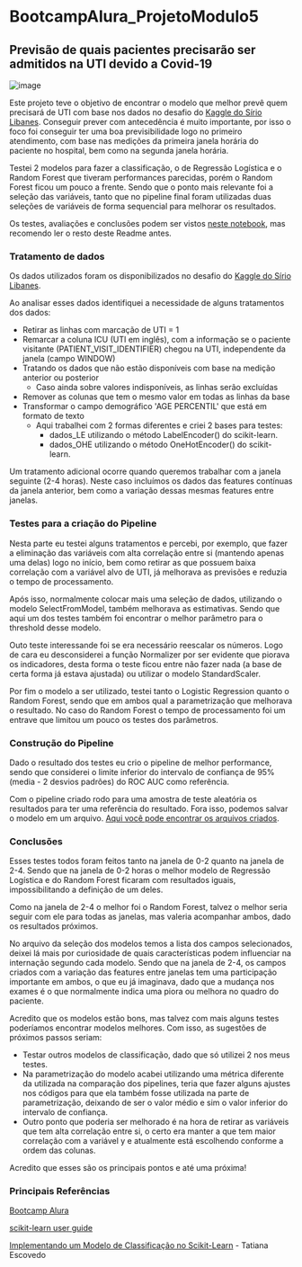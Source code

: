 # BootcampAlura_ProjetoModulo5
## Previsão de quais pacientes precisarão ser admitidos na UTI devido a Covid-19
![image](https://cdn.dooca.store/624/posts/regioes-produtoras-de-vinho-no-mundo.jpg?v=1628169177)


Este projeto teve o objetivo de encontrar o modelo que melhor prevê quem precisará de UTI com base nos dados no desafio do [Kaggle do Sírio Libanes](https://www.kaggle.com/S%C3%ADrio-Libanes/covid19). Conseguir prever com antecedência é muito importante, por isso o foco foi conseguir ter uma boa previsibilidade logo no primeiro atendimento, com base nas medições da primeira janela horária do paciente no hospital, bem como na segunda janela horária.

Testei 2 modelos para fazer a classificação, o de Regressão Logística e o Random Forest que tiveram performances parecidas, porém o Random Forest ficou um pouco a frente. Sendo que o ponto mais relevante foi a seleção das variáveis, tanto que no pipeline final foram utilizadas duas seleções de variáveis de forma sequencial para melhorar os resultados.

Os testes, avaliações e conclusões podem ser vistos [neste notebook](https://github.com/ViniciusCastillo/BootcampAlura_ProjetoModulo5/blob/main/Notebooks/Seleciona_Modelo.ipynb), mas recomendo ler o resto deste Readme antes.

### Tratamento de dados
Os dados utilizados foram os disponibilizados no desafio do [Kaggle do Sírio Libanes](https://www.kaggle.com/S%C3%ADrio-Libanes/covid19). 

Ao analisar esses dados identifiquei a necessidade de alguns tratamentos dos dados:
* Retirar as linhas com marcação de UTI = 1
* Remarcar a coluna ICU (UTI em inglês), com a informação se o paciente visitante (PATIENT_VISIT_IDENTIFIER) chegou na UTI, independente da janela (campo WINDOW)
* Tratando os dados que não estão disponíveis com base na medição anterior ou posterior
  * Caso ainda sobre valores indisponíveis, as linhas serão excluídas
* Remover as colunas que tem o mesmo valor em todas as linhas da base
* Transformar o campo demográfico 'AGE PERCENTIL' que está em formato de texto
  * Aqui trabalhei com 2 formas diferentes e criei 2 bases para testes:
    * dados_LE utilizando o método  LabelEncoder() do scikit-learn. 
    * dados_OHE utilizando o método  OneHotEncoder() do scikit-learn. 

Um tratamento adicional ocorre quando queremos trabalhar com a janela seguinte (2-4 horas). Neste caso incluímos os dados das features contínuas da janela anterior, bem como a variação dessas mesmas features entre janelas.

### Testes para a criação do Pipeline
Nesta parte eu testei alguns tratamentos e percebi, por exemplo, que fazer a eliminação das variáveis com alta correlação entre si (mantendo apenas uma delas) logo no início, bem como retirar as que possuem baixa correlação com a variável alvo de UTI, já melhorava as previsões e reduzia o tempo de processamento.

Após isso, normalmente colocar mais uma seleção de dados, utilizando o modelo SelectFromModel, também melhorava as estimativas. Sendo que aqui um dos testes também foi encontrar o melhor parâmetro para o threshold desse modelo.

Outo teste interessande foi se era necessário reescalar os números. Logo de cara eu desconsiderei a função Normalizer por ser evidente que piorava os indicadores, desta forma o teste ficou entre não fazer nada (a base de certa forma já estava ajustada) ou utilizar o modelo StandardScaler.

Por fim o modelo a ser utilizado, testei tanto o Logistic Regression quanto o Random Forest, sendo que em ambos qual a parametrização que melhorava o resultado. No caso do Random Forest o tempo de processamento foi um entrave que limitou um pouco os testes dos parâmetros.

### Construção do Pipeline
Dado o resultado dos testes eu crio o pipeline de melhor performance, sendo que considerei o limite inferior do intervalo de confiança de 95% (media - 2 desvios padrões) do ROC AUC como referência.

Com o pipeline criado rodo para uma amostra de teste aleatória os resultados para ter uma referência do resultado. Fora isso, podemos salvar o modelo em um arquivo.
[Aqui você pode encontrar os arquivos criados]().

### Conclusões
Esses testes todos foram feitos tanto na janela de 0-2 quanto na janela de 2-4. Sendo que na janela de 0-2 horas o melhor modelo de Regressão Logística e do Random Forest ficaram com resultados iguais, impossibilitando a definição de um deles.

Como na janela de 2-4 o melhor foi o Random Forest, talvez o melhor seria seguir com ele para todas as janelas, mas valeria acompanhar ambos, dado os resultados próximos.

No arquivo da seleção dos modelos temos a lista dos campos selecionados, deixei lá mais por curiosidade de quais características podem influenciar na internação segundo cada modelo. Sendo que na janela de 2-4, os campos criados com a variação das features entre janelas tem uma participação importante em ambos, o que eu já imaginava, dado que a mudança nos exames é o que normalmente indica uma piora ou melhora no quadro do paciente.

Acredito que os modelos estão bons, mas talvez com mais alguns testes poderíamos encontrar modelos melhores. Com isso, as sugestões de próximos passos seriam:
* Testar outros modelos de classificação, dado que só utilizei 2 nos meus testes.
* Na parametrização do modelo acabei utilizando uma métrica diferente da utilizada na comparação dos pipelines, teria que fazer alguns ajustes nos códigos para que ela também fosse utilizada na parte de parametrização, deixando de ser o valor médio e sim o valor inferior do intervalo de confiança.
* Outro ponto que poderia ser melhorado é na hora de retirar as variáveis que tem alta correlação entre si, o certo era manter a que tem maior correlação com a variável y e atualmente está escolhendo conforme a ordem das colunas.

Acredito que esses são os principais pontos e até uma próxima!

### Principais Referências
[Bootcamp Alura](https://bootcamps.alura.com.br/)

[scikit-learn user guide](https://scikit-learn.org/stable/user_guide.html)

[Implementando um Modelo de Classificação no Scikit-Learn](https://tatianaesc.medium.com/implementando-um-modelo-de-classifica%C3%A7%C3%A3o-no-scikit-learn-6206d684b377) - Tatiana Escovedo

